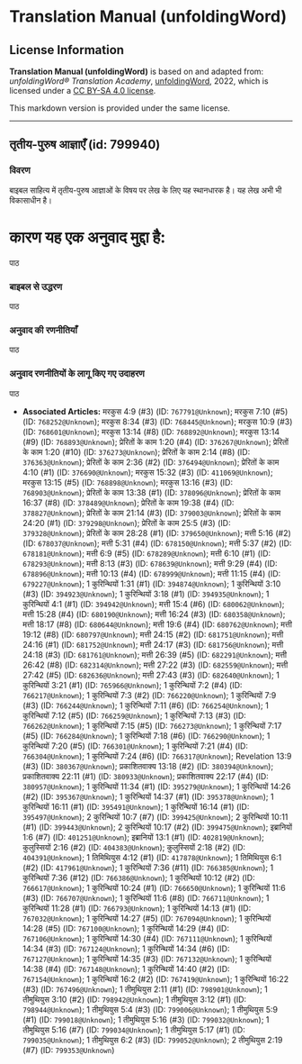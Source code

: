 # Translation Manual (unfoldingWord)

## License Information

**Translation Manual (unfoldingWord)** is based on and adapted from: _unfoldingWord® Translation Academy_, [unfoldingWord](https://unfoldingword.org/utw), 2022, which is licensed under a [CC BY-SA 4.0 license](https://creativecommons.org/licenses/by-sa/4.0/legalcode.en).

This markdown version is provided under the same license.



--------------------------------

## तृतीय-पुरुष आज्ञाएँ (id: 799940)

### विवरण

बाइबल साहित्य में तृतीय\-पुरुष आज्ञाओं के विषय पर लेख के लिए यह स्थानधारक है। यह लेख अभी भी विकासाधीन है।

कारण यह एक अनुवाद मुद्दा है:
============================

पाठ 

### बाइबल से उद्धरण

पाठ 

### अनुवाद की रणनीतियाँ

पाठ 

### अनुवाद रणनीतियों के लागू किए गए उदाहरण

पाठ 

* **Associated Articles:** मरकुस 4:9 (#3) (ID: `767791@Unknown`); मरकुस 7:10 (#5) (ID: `768252@Unknown`); मरकुस 8:34 (#3) (ID: `768445@Unknown`); मरकुस 10:9 (#3) (ID: `768601@Unknown`); मरकुस 13:14 (#8) (ID: `768892@Unknown`); मरकुस 13:14 (#9) (ID: `768893@Unknown`); प्रेरितों के काम 1:20 (#4) (ID: `376267@Unknown`); प्रेरितों के काम 1:20 (#10) (ID: `376273@Unknown`); प्रेरितों के काम 2:14 (#8) (ID: `376363@Unknown`); प्रेरितों के काम 2:36 (#2) (ID: `376494@Unknown`); प्रेरितों के काम 4:10 (#1) (ID: `376690@Unknown`); मरकुस 15:32 (#3) (ID: `411069@Unknown`); मरकुस 13:15 (#5) (ID: `768898@Unknown`); मरकुस 13:16 (#3) (ID: `768903@Unknown`); प्रेरितों के काम 13:38 (#1) (ID: `378096@Unknown`); प्रेरितों के काम 16:37 (#8) (ID: `378489@Unknown`); प्रेरितों के काम 19:38 (#4) (ID: `378827@Unknown`); प्रेरितों के काम 21:14 (#3) (ID: `379003@Unknown`); प्रेरितों के काम 24:20 (#1) (ID: `379298@Unknown`); प्रेरितों के काम 25:5 (#3) (ID: `379328@Unknown`); प्रेरितों के काम 28:28 (#1) (ID: `379650@Unknown`); मत्ती 5:16 (#2) (ID: `678037@Unknown`); मत्ती 5:31 (#4) (ID: `678150@Unknown`); मत्ती 5:37 (#2) (ID: `678181@Unknown`); मत्ती 6:9 (#5) (ID: `678289@Unknown`); मत्ती 6:10 (#1) (ID: `678293@Unknown`); मत्ती 8:13 (#3) (ID: `678639@Unknown`); मत्ती 9:29 (#4) (ID: `678896@Unknown`); मत्ती 10:13 (#4) (ID: `678999@Unknown`); मत्ती 11:15 (#4) (ID: `679227@Unknown`); 1 कुरिन्थियों 1:31 (#1) (ID: `394874@Unknown`); 1 कुरिन्थियों 3:10 (#3) (ID: `394923@Unknown`); 1 कुरिन्थियों 3:18 (#1) (ID: `394935@Unknown`); 1 कुरिन्थियों 4:1 (#1) (ID: `394942@Unknown`); मत्ती 15:4 (#6) (ID: `680062@Unknown`); मत्ती 15:28 (#4) (ID: `680190@Unknown`); मत्ती 16:24 (#3) (ID: `680358@Unknown`); मत्ती 18:17 (#8) (ID: `680644@Unknown`); मत्ती 19:6 (#4) (ID: `680762@Unknown`); मत्ती 19:12 (#8) (ID: `680797@Unknown`); मत्ती 24:15 (#2) (ID: `681751@Unknown`); मत्ती 24:16 (#1) (ID: `681752@Unknown`); मत्ती 24:17 (#3) (ID: `681756@Unknown`); मत्ती 24:18 (#3) (ID: `681761@Unknown`); मत्ती 26:39 (#5) (ID: `682291@Unknown`); मत्ती 26:42 (#8) (ID: `682314@Unknown`); मत्ती 27:22 (#3) (ID: `682559@Unknown`); मत्ती 27:42 (#5) (ID: `682636@Unknown`); मत्ती 27:43 (#3) (ID: `682640@Unknown`); 1 कुरिन्थियों 3:21 (#1) (ID: `765966@Unknown`); 1 कुरिन्थियों 7:2 (#4) (ID: `766217@Unknown`); 1 कुरिन्थियों 7:3 (#2) (ID: `766220@Unknown`); 1 कुरिन्थियों 7:9 (#3) (ID: `766244@Unknown`); 1 कुरिन्थियों 7:11 (#6) (ID: `766254@Unknown`); 1 कुरिन्थियों 7:12 (#5) (ID: `766259@Unknown`); 1 कुरिन्थियों 7:13 (#3) (ID: `766262@Unknown`); 1 कुरिन्थियों 7:15 (#5) (ID: `766273@Unknown`); 1 कुरिन्थियों 7:17 (#5) (ID: `766284@Unknown`); 1 कुरिन्थियों 7:18 (#6) (ID: `766290@Unknown`); 1 कुरिन्थियों 7:20 (#5) (ID: `766301@Unknown`); 1 कुरिन्थियों 7:21 (#4) (ID: `766304@Unknown`); 1 कुरिन्थियों 7:24 (#6) (ID: `766317@Unknown`); Revelation 13:9 (#3) (ID: `380367@Unknown`); प्रकाशितवाक्य 13:18 (#2) (ID: `380394@Unknown`); प्रकाशितवाक्य 22:11 (#1) (ID: `380933@Unknown`); प्रकाशितवाक्य 22:17 (#4) (ID: `380957@Unknown`); 1 कुरिन्थियों 11:34 (#1) (ID: `395279@Unknown`); 1 कुरिन्थियों 14:26 (#2) (ID: `395367@Unknown`); 1 कुरिन्थियों 14:37 (#1) (ID: `395378@Unknown`); 1 कुरिन्थियों 16:11 (#1) (ID: `395491@Unknown`); 1 कुरिन्थियों 16:14 (#1) (ID: `395497@Unknown`); 2 कुरिन्थियों 10:7 (#7) (ID: `399425@Unknown`); 2 कुरिन्थियों 10:11 (#1) (ID: `399443@Unknown`); 2 कुरिन्थियों 10:17 (#2) (ID: `399475@Unknown`); इब्रानियों 1:6 (#7) (ID: `401251@Unknown`); इब्रानियों 13:1 (#1) (ID: `402819@Unknown`); कुलुस्सियों 2:16 (#2) (ID: `404383@Unknown`); कुलुस्सियों 2:18 (#2) (ID: `404391@Unknown`); 1 तिमिथियुस 4:12 (#1) (ID: `417878@Unknown`); 1 तिमिथियुस 6:1 (#2) (ID: `417961@Unknown`); 1 कुरिन्थियों 7:36 (#11) (ID: `766385@Unknown`); 1 कुरिन्थियों 7:36 (#12) (ID: `766386@Unknown`); 1 कुरिन्थियों 10:12 (#2) (ID: `766617@Unknown`); 1 कुरिन्थियों 10:24 (#1) (ID: `766650@Unknown`); 1 कुरिन्थियों 11:6 (#3) (ID: `766707@Unknown`); 1 कुरिन्थियों 11:6 (#8) (ID: `766711@Unknown`); 1 कुरिन्थियों 11:28 (#1) (ID: `766793@Unknown`); 1 कुरिन्थियों 14:13 (#1) (ID: `767032@Unknown`); 1 कुरिन्थियों 14:27 (#5) (ID: `767094@Unknown`); 1 कुरिन्थियों 14:28 (#5) (ID: `767100@Unknown`); 1 कुरिन्थियों 14:29 (#4) (ID: `767106@Unknown`); 1 कुरिन्थियों 14:30 (#4) (ID: `767111@Unknown`); 1 कुरिन्थियों 14:34 (#3) (ID: `767124@Unknown`); 1 कुरिन्थियों 14:34 (#6) (ID: `767127@Unknown`); 1 कुरिन्थियों 14:35 (#3) (ID: `767132@Unknown`); 1 कुरिन्थियों 14:38 (#4) (ID: `767148@Unknown`); 1 कुरिन्थियों 14:40 (#2) (ID: `767154@Unknown`); 1 कुरिन्थियों 16:2 (#2) (ID: `767419@Unknown`); 1 कुरिन्थियों 16:22 (#3) (ID: `767496@Unknown`); 1 तीमुथियुस 2:11 (#1) (ID: `798901@Unknown`); 1 तीमुथियुस 3:10 (#2) (ID: `798942@Unknown`); 1 तीमुथियुस 3:12 (#1) (ID: `798944@Unknown`); 1 तीमुथियुस 5:4 (#3) (ID: `799006@Unknown`); 1 तीमुथियुस 5:9 (#1) (ID: `799018@Unknown`); 1 तीमुथियुस 5:16 (#3) (ID: `799032@Unknown`); 1 तीमुथियुस 5:16 (#7) (ID: `799034@Unknown`); 1 तीमुथियुस 5:17 (#1) (ID: `799035@Unknown`); 1 तीमुथियुस 6:2 (#3) (ID: `799052@Unknown`); 2 तीमुथियुस 2:19 (#7) (ID: `799353@Unknown`)

